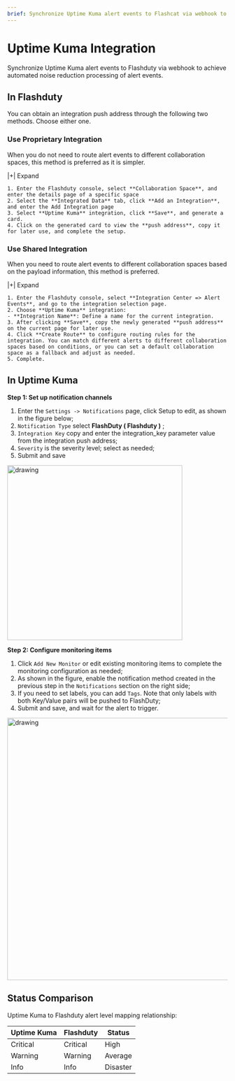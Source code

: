 ```yaml
---
brief: Synchronize Uptime Kuma alert events to Flashcat via webhook to achieve automated noise reduction processing of alert events
---
```


# Uptime Kuma Integration

Synchronize Uptime Kuma alert events to Flashduty via webhook to achieve automated noise reduction processing of alert events.

## In Flashduty
You can obtain an integration push address through the following two methods. Choose either one.

### Use Proprietary Integration

When you do not need to route alert events to different collaboration spaces, this method is preferred as it is simpler.

|+| Expand

    1. Enter the Flashduty console, select **Collaboration Space**, and enter the details page of a specific space
    2. Select the **Integrated Data** tab, click **Add an Integration**, and enter the Add Integration page
    3. Select **Uptime Kuma** integration, click **Save**, and generate a card.
    4. Click on the generated card to view the **push address**, copy it for later use, and complete the setup.

### Use Shared Integration

When you need to route alert events to different collaboration spaces based on the payload information, this method is preferred.

|+| Expand

    1. Enter the Flashduty console, select **Integration Center => Alert Events**, and go to the integration selection page.
    2. Choose **Uptime Kuma** integration:
    - **Integration Name**: Define a name for the current integration.
    3. After clicking **Save**, copy the newly generated **push address** on the current page for later use.
    4. Click **Create Route** to configure routing rules for the integration. You can match different alerts to different collaboration spaces based on conditions, or you can set a default collaboration space as a fallback and adjust as needed.
    5. Complete.

## In Uptime Kuma
**Step 1: Set up notification channels**

1. Enter the `Settings -> Notifications` page, click Setup to edit, as shown in the figure below;
2. `Notification Type` select **FlashDuty ( Flashduty )** ;
3. `Integration Key` copy and enter the integration_key parameter value from the integration push address;
4. `Severity` is the severity level; select as needed;
5. Submit and save

<img alt="drawing" width="400" src="https://fcimg.i18n.site/zh/flashduty/mixin/alert_integration/uptime_kuma/1.avif" />

**Step 2: Configure monitoring items**

1. Click `Add New Monitor` or edit existing monitoring items to complete the monitoring configuration as needed;
2. As shown in the figure, enable the notification method created in the previous step in the `Notifications` section on the right side;
3. If you need to set labels, you can add `Tags`. Note that only labels with both Key/Value pairs will be pushed to FlashDuty;
4. Submit and save, and wait for the alert to trigger.

<img alt="drawing" width="600" src="https://fcimg.i18n.site/zh/flashduty/mixin/alert_integration/uptime_kuma/2.avif" />

## Status Comparison

Uptime Kuma to Flashduty alert level mapping relationship:

| Uptime Kuma  |  Flashduty  | Status |
| ------------ | -------- | ---- |
| Critical     | Critical | High |
| Warning     | Warning  | Average |
| Info     | Info     | Disaster |